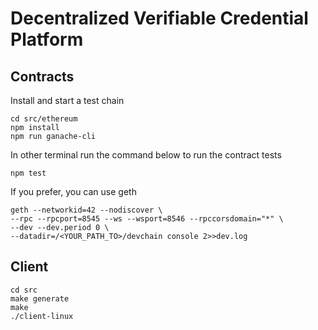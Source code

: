 # Decentralized Verifiable Credential Platform

## Contracts
Install and start a test chain
```
cd src/ethereum
npm install
npm run ganache-cli
```

In other terminal run the command below to run the contract tests
```
npm test
```

If you prefer, you can use geth
```
geth --networkid=42 --nodiscover \
--rpc --rpcport=8545 --ws --wsport=8546 --rpccorsdomain="*" \
--dev --dev.period 0 \
--datadir=/<YOUR_PATH_TO>/devchain console 2>>dev.log
```

## Client

```
cd src
make generate
make
./client-linux
```